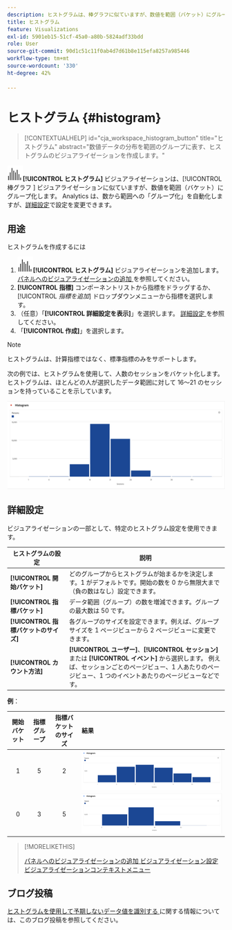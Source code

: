 ```yaml
---
description: ヒストグラムは、棒グラフに似ていますが、数値を範囲（バケット）にグループ化します。
title: ヒストグラム
feature: Visualizations
exl-id: 5901eb15-51cf-45a0-a80b-5824adf33bdd
role: User
source-git-commit: 90d1c51c11f0ab4d7d61b8e115efa8257a985446
workflow-type: tm+mt
source-wordcount: '330'
ht-degree: 42%

---
```


# ヒストグラム {#histogram}

<!-- markdownlint-disable MD034 -->

>[!CONTEXTUALHELP]
>id="cja_workspace_histogram_button"
>title="ヒストグラム"
>abstract="数値データの分布を範囲のグループに表す、ヒストグラムのビジュアライゼーションを作成します。"

<!-- markdownlint-enable MD034 -->


![ ヒストグラム ](/help/assets/icons/Histogram.svg)**[!UICONTROL ヒストグラム]** ビジュアライゼーションは、[!UICONTROL  棒グラフ ] ビジュアライゼーションに似ていますが、数値を範囲（バケット）にグループ化します。 Analytics は、数から範囲への「グループ化」を自動化しますが、[詳細設定](#advanced-settings)で設定を変更できます。

## 用途

ヒストグラムを作成するには

1. ![ ヒストグラム ](/help/assets/icons/Histogram.svg)**[!UICONTROL ヒストグラム]** ビジュアライゼーションを追加します。 [ パネルへのビジュアライゼーションの追加 ](freeform-analysis-visualizations.md#add-visualizations-to-a-panel) を参照してください。
1. **[!UICONTROL 指標]** コンポーネントリストから指標をドラッグするか、[!UICONTROL *指標を追加*] ドロップダウンメニューから指標を選択します。
1. （任意）「**[!UICONTROL 詳細設定を表示]**」を選択します。 [ 詳細設定 ](#advanced-settings) を参照してください。
1. 「**[!UICONTROL 作成]**」を選択します。

>[!NOTE]
>
>ヒストグラムは、計算指標ではなく、標準指標のみをサポートします。

次の例では、ヒストグラムを使用して、人数のセッションをバケット化します。 ヒストグラムは、ほとんどの人が選択したデータ範囲に対して 16～21 のセッションを持っていることを示しています。

![](assets/histogram.png)

## 詳細設定

ビジュアライゼーションの一部として、特定のヒストグラム設定を使用できます。

| ヒストグラムの設定 | 説明 |
|---|---|
| **[!UICONTROL 開始バケット]** | どのグループからヒストグラムが始まるかを決定します。1 がデフォルトです。開始の数を 0 から無限大まで（負の数はなし）設定できます。 |
| **[!UICONTROL 指標バケット]** | データ範囲（グループ）の数を増減できます。グループの最大数は 50 です。 |
| **[!UICONTROL 指標バケットのサイズ]** | 各グループのサイズを設定できます。例えば、グループサイズを 1 ページビューから 2 ページビューに変更できます。 |
| **[!UICONTROL カウント方法]** | **[!UICONTROL ユーザー]**、**[!UICONTROL セッション]** または **[!UICONTROL イベント]** から選択します。 例えば、セッションごとのページビュー、1 人あたりのページビュー、1 つのイベントあたりのページビューなどです。 |

<!--Russ or Meike - Check Hit Type link above. -->

**例**：

| 開始バケット | 指標グループ | 指標バケットのサイズ | 結果 |
|:----:|:--:|:--:|:--|
| 1 | 5 | 2 | ![ ヒストグラム、開始バケット 1、指標バケット 5、指標バケット サイズ 2](assets/histogram-1-5-2.png) |
| 0 | 3 | 5 | ![ ヒストグラム、開始バケット 0、指標バケット 3、指標バケット サイズ 5](assets/histogram-0-3-5.png) |

>[!MORELIKETHIS]
>
>[ パネルへのビジュアライゼーションの追加 ](/help/analysis-workspace/visualizations/freeform-analysis-visualizations.md#add-visualizations-to-a-panel)
>[ビジュアライゼーション設定 ](/help/analysis-workspace/visualizations/freeform-analysis-visualizations.md#settings)
>[ビジュアライゼーションコンテキストメニュー ](/help/analysis-workspace/visualizations/freeform-analysis-visualizations.md#context-menu)
>


## ブログ投稿

[ ヒストグラムを使用して予期しないデータ値を識別する ](https://experienceleaguecommunities.adobe.com/t5/adobe-analytics-blogs/using-histograms-to-identify-unexpected-data-values/ba-p/596168) に関する情報については、このブログ投稿を参照してください。
